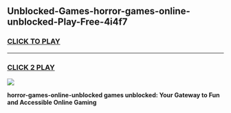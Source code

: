 
## Unblocked-Games-horror-games-online-unblocked-Play-Free-4i4f7
<h3>
<a href="https://premium76.site?title=horror-games-online-unblocked&ref=19M">CLICK TO PLAY</a></h3>
<hr>

<h3>
<a href="https://premium76.site?title=horror-games-online-unblocked&ref=19M">CLICK 2 PLAY</a>
  
</h3>

<a href="https://premium76.site?title=horror-games-online-unblocked&ref=19M"><img src="https://clearcache.store/games.png"></a>


**horror-games-online-unblocked games unblocked: Your Gateway to Fun and Accessible Online Gaming**
